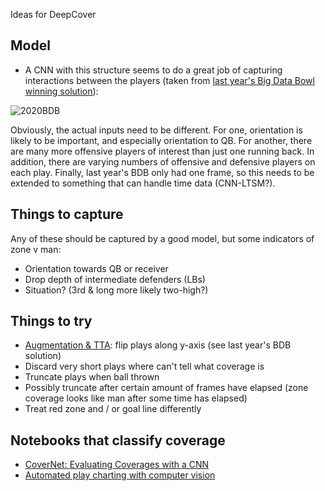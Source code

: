 Ideas for DeepCover

## Model

* A CNN with this structure seems to do a great job of capturing interactions between the players (taken from [last year's Big Data Bowl winning solution](https://www.kaggle.com/c/nfl-big-data-bowl-2020/discussion/119400)):

![2020BDB](https://www.googleapis.com/download/storage/v1/b/kaggle-user-content/o/inbox%2F85156%2F2b5c9ce8e54f58ba78dcf120ef49c278%2FNN%20structure.png?generation=1574945484839246&alt=media)

Obviously, the actual inputs need to be different. For one, orientation is likely to be important, and especially orientation to QB. For another, there are many more offensive players of interest than just one running back. In addition, there are varying numbers of offensive and defensive players on each play. Finally, last year's BDB only had one frame, so this needs to be extended to something that can handle time data (CNN-LTSM?).

## Things to capture

Any of these should be captured by a good model, but some indicators of zone v man:

* Orientation towards QB or receiver
* Drop depth of intermediate defenders (LBs)
* Situation? (3rd & long more likely two-high?)

## Things to try

* [Augmentation & TTA](https://www.kaggle.com/c/nfl-big-data-bowl-2020/discussion/119400): flip plays along y-axis (see last year's BDB solution)
* Discard very short plays where can't tell what coverage is
* Truncate plays when ball thrown
* Possibly truncate after certain amount of frames have elapsed (zone coverage looks like man after some time has elapsed)
* Treat red zone and / or goal line differently

## Notebooks that classify coverage

* [CoverNet: Evaluating Coverages with a CNN](https://www.kaggle.com/louiszya/covernet-evaluating-coverages-with-a-cnn)
* [Automated play charting with computer vision](https://www.kaggle.com/chrisfenton/uncharted-territory/notebook)
